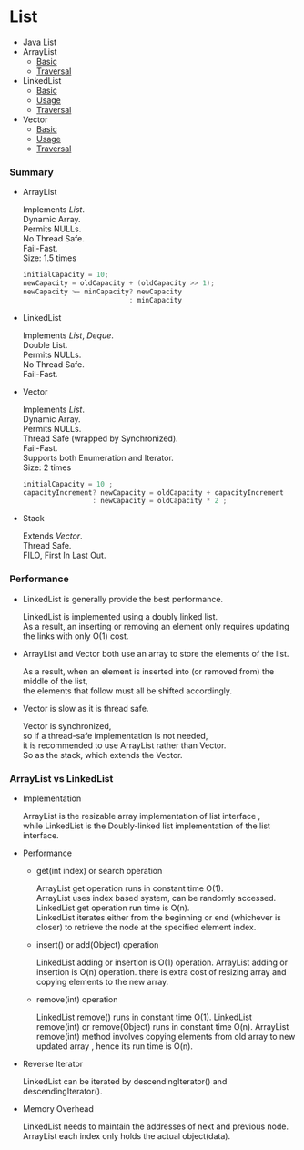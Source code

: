# List

* [Java List](https://github.com/guyc1812/Tony/blob/master/src/main/java/com/avengers/tony/JavaBasic/collection/list/List.md)
* ArrayList
    * [Basic](https://github.com/guyc1812/Tony/blob/master/src/main/java/com/avengers/tony/JavaBasic/collection/list/arrayList/docs/ArrayList.md)
    * [Traversal](https://github.com/guyc1812/Tony/blob/master/src/main/java/com/avengers/tony/JavaBasic/collection/arrayList/docs/Traversal.md)
* LinkedList
    * [Basic](https://github.com/guyc1812/Tony/blob/master/src/main/java/com/avengers/tony/JavaBasic/collection/list/linkedList/docs/LinkedList.md)
    * [Usage](https://github.com/guyc1812/Tony/blob/master/src/main/java/com/avengers/tony/JavaBasic/collection/list/linkedList/docs/linkedListUsage.md)
    * [Traversal](https://github.com/guyc1812/Tony/blob/master/src/main/java/com/avengers/tony/JavaBasic/collection/list/linkedList/docs/Traversal.md)
* Vector
    * [Basic](https://github.com/guyc1812/Tony/blob/master/src/main/java/com/avengers/tony/JavaBasic/collection/list/vector/docs/Vector.md)
    * [Usage](https://github.com/guyc1812/Tony/blob/master/src/main/java/com/avengers/tony/JavaBasic/collection/list/vector/docs/VectorUsage.md)
    * [Traversal](https://github.com/guyc1812/Tony/blob/master/src/main/java/com/avengers/tony/JavaBasic/collection/list/vector/docs/Traversal.md)


### Summary

* ArrayList

    Implements *List<E>*. <br>
    Dynamic Array.<br>
    Permits NULLs.<br>
    No Thread Safe.<br>
    Fail-Fast.<br>
    Size: 1.5 times
    ```java
    initialCapacity = 10;
    newCapacity = oldCapacity + (oldCapacity >> 1);
    newCapacity >= minCapacity? newCapacity
                              : minCapacity
    ```
    
* LinkedList

    Implements *List<E>*, *Deque<E>*. <br>
    Double List.<br>
    Permits NULLs.<br>
    No Thread Safe.<br>
    Fail-Fast.<br>
    
* Vector 

    Implements *List<E>*. <br>
    Dynamic Array.<br>
    Permits NULLs.<br>
    Thread Safe (wrapped by Synchronized).<br>
    Fail-Fast.<br>
    Supports both Enumeration and Iterator.<br>
    Size: 2 times
    ```java
    initialCapacity = 10 ;
    capacityIncrement? newCapacity = oldCapacity + capacityIncrement
                     : newCapacity = oldCapacity * 2 ;
    ```
    
* Stack

    Extends *Vector<E>*.<br>
    Thread Safe.<br>
    FILO, First In Last Out.<br>
    
    
### Performance

* LinkedList is generally provide the best performance. 

    LinkedList is implemented using a doubly linked list. <br>
    As a result, an inserting or removing an element only requires updating the links with only O(1) cost.
      
* ArrayList and Vector both use an array to store the elements of the list. 

    As a result, when an element is inserted into (or removed from) the middle of the list, <br>
    the elements that follow must all be shifted accordingly. 

* Vector is slow as it is thread safe.

    Vector is synchronized, <br>
    so if a thread-safe implementation is not needed, <br>
    it is recommended to use ArrayList rather than Vector. <br>
    So as the stack, which extends the Vector.

    
### ArrayList vs LinkedList

* Implementation

    ArrayList is the resizable array implementation of list interface , <br>
    while LinkedList is the Doubly-linked list implementation of the list interface.
    
* Performance

    * get(int index) or search operation
    
        ArrayList get operation runs in constant time O(1). <br>
        ArrayList uses index based system, can be randomly accessed.<br>
        LinkedList get operation run time is O(n).<br>
        LinkedList iterates either from the beginning or end (whichever is closer) to retrieve the node at the specified element index.
        
    * insert() or add(Object) operation
    
        LinkedList adding or insertion is O(1) operation.
        ArrayList adding or insertion is O(n) operation.
        there is extra cost of  resizing array and copying elements to the new array.
    
    * remove(int) operation
    
        LinkedList remove() runs in constant time O(1).
        LinkedList remove(int) or remove(Object) runs in constant time O(n).
        ArrayList remove(int) method involves copying elements from old array to new updated array , hence its run time is O(n).
    
* Reverse  Iterator

    LinkedList can be iterated by descendingIterator() and descendingIterator().

* Memory Overhead

    LinkedList needs to maintain the addresses of next and previous node. 
    ArrayList each index only holds the actual object(data).

